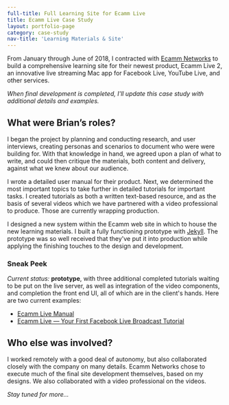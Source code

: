 ```yaml
---
full-title: Full Learning Site for Ecamm Live
title: Ecamm Live Case Study
layout: portfolio-page
category: case-study
nav-title: 'Learning Materials & Site'
---
```


From January through June of 2018, I contracted with [Ecamm Networks](http://ecamm.com) to build a comprehensive learning site for their newest product, Ecamm Live 2, an innovative live streaming Mac app for Facebook Live, YouTube Live, and other services.

_When final development is completed, I'll update this case study with additional details and&nbsp;examples._

## What were Brian’s roles?

I began the project by planning and conducting research, and user interviews, creating personas and scenarios to document who were were building for. With that knowledge in hand, we agreed upon a plan of what to write, and could then critique the materials, both content and delivery, against what we knew about our audience.

I wrote a detailed user manual for their product. Next, we determined the most important topics to take further in detailed tutorials for important tasks. I created tutorials as both a written text-based resource, and as the basis of several videos which we have partnered with a video professional to produce. Those are currently wrapping production.

I designed a new system within the Ecamm web site in which to house the new learning materials. I built a fully functioning prototype with [Jekyll](http://jekyllrb.com). The prototype was so well received that they've put it into production while applying the finishing touches to the design and development.

### Sneak Peek

_Current status:_ **prototype**, with three additional completed tutorials waiting to be put on the live server, as well as integration of the video components, and completion the front end UI, all of which are in the client's hands. Here are two current examples:

* [Ecamm Live Manual](http://learn.ecamm.com/ecamm-live-manual)
* [Ecamm Live — Your First Facebook Live Broadcast Tutorial](http://learn.ecamm.com/ecamm-live-first-facebook-live)


## Who else was involved?

I worked remotely with a good deal of autonomy, but also collaborated closely with the company on many details. Ecamm Networks chose to execute much of the final site development themselves, based on my designs. We also collaborated with a video professional on the videos.

_Stay tuned for more…_